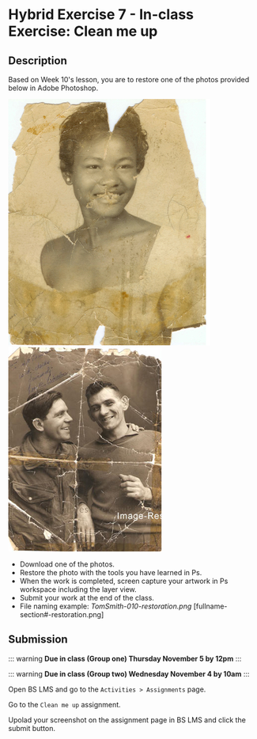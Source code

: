 # Hybrid Exercise 7 - In-class Exercise: Clean me up

## Description

Based on Week 10's lesson, you are to restore one of the photos provided below in Adobe Photoshop.

<img src="../assets/7-1-PS-hybrid.jpg" alt="Smiley young woman"> 
<img src="../assets/7-2-PS-hybrid.jpg" alt="Two young men">

- Download one of the photos.
- Restore the photo with the tools you have learned in Ps.
- When the work is completed, screen capture your artwork in Ps workspace including the layer view. 
- Submit your work at the end of the class.
- File naming example: *TomSmith-010-restoration.png* [fullname-section#-restoration.png]


## Submission

::: warning
**Due in class (Group one) Thursday November 5 by 12pm**
:::

::: warning
**Due in class (Group two) Wednesday November 4 by 10am**
:::

Open BS LMS and go to the `Activities > Assignments` page.

Go to the `Clean me up` assignment.

Upolad your screenshot on the assignment page in BS LMS and click the submit button.